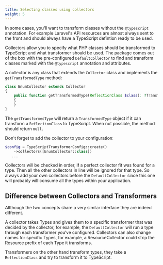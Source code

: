 ```yaml
---
title: Selecting classes using collectors
weight: 5
---
```


In some cases, you'll want to transform classes without the `@typescript` annotation. For example Laravel's API resources are almost always sent to the front and should always have a TypeScript defintion ready to be used.

Collectors allow you to specify what PHP classes should be transformed to TypeScript and what transformer should be used. 
The package comes out of the box with the pre-configured `DefaultCollector` to find and transform classes marked with the `@typescript` annotation and attributes.

A collector is any class that extends the `Collector` class  and implements the `getTransformedType` method:

```php
class EnumCollector extends Collector
{
    public function getTransformedType(ReflectionClass $class): ?TransformedType
    {
    }
}
```

The `getTransformedType` will return a `TransformedType` object if it can transform a `ReflectionClass` to TypeScript. When not possible, the method should return `null`.

Don't forget to add the collector to your configuration:

```php
$config = TypeScriptTransformerConfig::create()
    ->collectors([EnumCollector::class])
   ...
```

Collectors will be checked in order, if a perfect collector fit was found for a type. Then all the other collectors in line will be ignored for that type. So always add your own collectors before the `DefaultCollector` since this one will probably will consume all the types within your application.

## Difference between Collectors and Transformers

Allthough the two concepts share a very similar interface they are indeed different.

A collector takes Types and gives them to a specific transformer that was decided by the collector, for example, the `DefaultCollector` will run a type through each transformer you've configured. Collectors can also change names for specific Types, for example, a ResourceCollector could strip the Resource prefix of each Type it transforms.

Transformers on the other hand transform types, they take a `ReflectionClass` and try to transform it to TypeScript.
